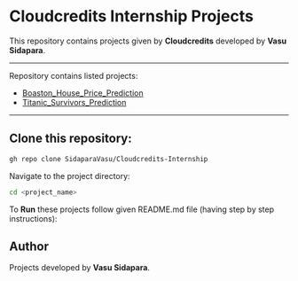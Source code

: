 # Cloudcredits Internship Projects

This repository contains projects given by **Cloudcredits** developed by **Vasu Sidapara**.

---

Repository contains listed projects:

- [Boaston_House_Price_Prediction](./tree/main/boaston_house_price_prediction)
- [Titanic_Survivors_Prediction](./tree/main/titanic_survivors_prediction)

---

## Clone this repository:

```bash
gh repo clone SidaparaVasu/Cloudcredits-Internship
```

Navigate to the project directory:

```bash
cd <project_name>
```

To **Run** these projects follow given README.md file (having step by step instructions):

## Author

Projects developed by **Vasu Sidapara**.
